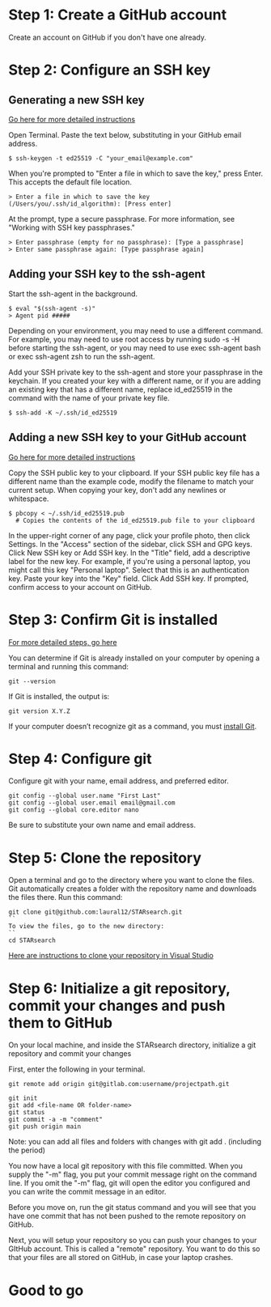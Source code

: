 # Step 1: Create a GitHub account
Create an account on GitHub if you don't have one already.

# Step 2: Configure an SSH key

## Generating a new SSH key
[Go here for more detailed instructions](https://docs.github.com/en/authentication/connecting-to-github-with-ssh/generating-a-new-ssh-key-and-adding-it-to-the-ssh-agent#generating-a-new-ssh-key)

Open Terminal.
Paste the text below, substituting in your GitHub email address.
```
$ ssh-keygen -t ed25519 -C "your_email@example.com"
```

When you're prompted to "Enter a file in which to save the key," press Enter. This accepts the default file location.
```
> Enter a file in which to save the key (/Users/you/.ssh/id_algorithm): [Press enter]
```

At the prompt, type a secure passphrase. For more information, see "Working with SSH key passphrases."
```
> Enter passphrase (empty for no passphrase): [Type a passphrase]
> Enter same passphrase again: [Type passphrase again]
```

## Adding your SSH key to the ssh-agent

Start the ssh-agent in the background.
```
$ eval "$(ssh-agent -s)"
> Agent pid #####
```
Depending on your environment, you may need to use a different command. For example, you may need to use root access by running sudo -s -H before starting the ssh-agent, or you may need to use exec ssh-agent bash or exec ssh-agent zsh to run the ssh-agent.

Add your SSH private key to the ssh-agent and store your passphrase in the keychain. If you created your key with a different name, or if you are adding an existing key that has a different name, replace id_ed25519 in the command with the name of your private key file.
```
$ ssh-add -K ~/.ssh/id_ed25519
```

## Adding a new SSH key to your GitHub account
[Go here for more detailed instructions](https://docs.github.com/en/authentication/connecting-to-github-with-ssh/adding-a-new-ssh-key-to-your-github-account)

Copy the SSH public key to your clipboard.
If your SSH public key file has a different name than the example code, modify the filename to match your current setup. When copying your key, don't add any newlines or whitespace.
```
$ pbcopy < ~/.ssh/id_ed25519.pub
  # Copies the contents of the id_ed25519.pub file to your clipboard
```
In the upper-right corner of any page, click your profile photo, then click Settings.
In the "Access" section of the sidebar, click  SSH and GPG keys.
Click New SSH key or Add SSH key.
In the "Title" field, add a descriptive label for the new key. For example, if you're using a personal laptop, you might call this key "Personal laptop".
Select that this is an authentication key.
Paste your key into the "Key" field.
Click Add SSH key.
If prompted, confirm access to your account on GitHub.

# Step 3: Confirm Git is installed
[For more detailed steps, go here](https://docs.gitlab.com/ee/gitlab-basics/start-using-git.html)

You can determine if Git is already installed on your computer by opening a terminal and running this command:
```
git --version
```

If Git is installed, the output is:
```
git version X.Y.Z
```

If your computer doesn’t recognize git as a command, you must [install Git](https://docs.gitlab.com/ee/topics/git/how_to_install_git/index.html).

# Step 4: Configure git
Configure git with your name, email address, and preferred editor.

```
git config --global user.name "First Last"
git config --global user.email email@gmail.com
git config --global core.editor nano
```
Be sure to substitute your own name and email address.

# Step 5: Clone the repository
Open a terminal and go to the directory where you want to clone the files. Git automatically creates a folder with the repository name and downloads the files there.
Run this command:
```
git clone git@github.com:laural12/STARsearch.git
``
To view the files, go to the new directory:
``
cd STARsearch
```

[Here are instructions to clone your repository in Visual Studio](https://docs.gitlab.com/ee/user/project/repository/index.html#clone-and-open-in-visual-studio-code)

# Step 6: Initialize a git repository, commit your changes and push them to GitHub
On your local machine, and inside the STARsearch directory, initialize a git repository and commit your changes

First, enter the following in your terminal.
```
git remote add origin git@gitlab.com:username/projectpath.git
```

```
git init
git add <file-name OR folder-name>
git status
git commit -a -m "comment"
git push origin main
```
Note: you can add all files and folders with changes with git add . (including the period)

You now have a local git repository with this file committed. When you supply the "-m" flag, you put your commit message right on the command line. If you omit the "-m" flag, git will open the editor you configured and you can write the commit message in an editor. 

Before you move on, run the git status command and you will see that you have one commit that has not been pushed to the remote repository on GitHub.

Next, you will setup your repository so you can push your changes to your GItHub account. This is called a "remote" repository. You want to do this so that your files are all stored on GitHub, in case your laptop crashes.

# Good to go
